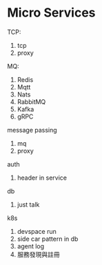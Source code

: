 # Micro Services 
TCP:
1. tcp
2. proxy

MQ:
1. Redis
2. Mqtt
3. Nats
4. RabbitMQ
5. Kafka
6. gRPC

message passing
1. mq
2. proxy

auth
1. header in service

db
1. just talk

k8s
1. devspace run
2. side car pattern in db
3. agent log
4. 服務發現與註冊

